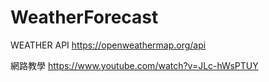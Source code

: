 # WeatherForecast

WEATHER API
https://openweathermap.org/api




網路教學
https://www.youtube.com/watch?v=JLc-hWsPTUY





